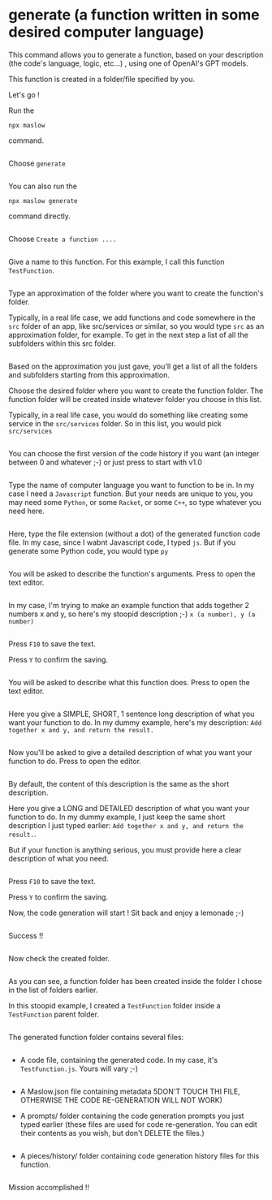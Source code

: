 
# generate (a function written in some desired computer language)

This command allows you to generate a function, based on your description (the code's language, logic, etc...) , using one of OpenAI's GPT models. 

This function is created in a folder/file specified by you.

Let's go !

Run the 

```
npx maslow
``` 

command.

<p align="center">
  <img src="assets\9dea2b11a5170fb03883a7a7b8577858.png" alt="">
</p>

Choose ```generate```

<p align="center">
  <img src="assets\9dbe598cc8e5e1de5192f1c0cd85b7c3.png" alt="">
</p>

You can also run the 

```
npx maslow generate
``` 

command directly.

<p align="center">
  <img src="assets\dc498f3f81585209a293df02ccca5787.png" alt="">
</p>

Choose ```Create a function ....```

<p align="center">
  <img src="assets\2f43f049aca962ea17c2032f9a50c5c5.png" alt="">
</p>

Give a name to this function. For this example, I call this function ```TestFunction```. 

<p align="center">
  <img src="assets\b1e7610e251ed145948bfdac21b9f3e3.png" alt="">
</p>

Type an approximation of the folder where you want to create the function's folder. 

Typically, in a real life case, we add functions and code somewhere in the ```src``` folder of an app, like src/services or similar, so you would type ```src``` as an approximation folder, for example. To get in the next step a list of all the subfolders within this src folder.

<p align="center">
  <img src="assets\8035d9c2234ea3c1835956275da2ab01.png" alt="">
</p>

Based on the approximation you just gave, you'll get a list of all the folders and subfolders starting from this approximation. 

Choose the desired folder where you want to create the function folder. The function folder will be created inside whatever folder you choose in this list.

Typically, in a real life case, you would do something like creating some service in the ```src/services``` folder. So in this list, you would pick ```src/services```

<p align="center">
  <img src="assets\2318e7f02acd8c704d896b3852d3d5e0.png" alt="">
</p>

You can choose the first version of the code history if you want (an integer between 0 and whatever ;-) or just press <Enter> to start with v1.0

<p align="center">
  <img src="assets\e477418589454aab27c3f81fdf90ce0a.png" alt="">
</p>

Type the name of computer language you want to function to be in. In my case I need a ```Javascript``` function. But your needs are unique to you, you may need some ```Python```, or some ```Racket```, or some ```C++```, so type whatever you need here.

<p align="center">
  <img src="assets\2f730d01abc7d169fa01cd9396d73c89.png" alt="">
</p>

Here, type the file extension (without a dot) of the generated function code file. In my case, since I wabnt Javascript code, I typed ```js```. But if you generate some Python code, you would type ```py```

<p align="center">
  <img src="assets\f942ef221857b25ad823e998d2d070b1.png" alt="">
</p>

You will be asked to describe the function's arguments. Press <Enter> to open the text editor.

<p align="center">
  <img src="assets\272d6905363c54d6928d2c191cdbdf83.png" alt="">
</p>

In my case, I'm trying to make an example function that adds together 2 numbers x and y, so here's my stoopid description ;-) ```x (a number), y (a number)```

<p align="center">
  <img src="assets\2f2b1054d79e4dc3afc552307702fc61.png" alt="">
</p>

Press ```F10``` to save the text.

Press ```Y``` to confirm the saving.

<p align="center">
  <img src="assets\e4e653d4bb6c5471285f7bc2580f496e.png" alt="">
</p>

You will be asked to describe what this function does. Press <Enter> to open the text editor.

<p align="center">
  <img src="assets\31b0d22e0968b3bed98806aacb0efb0c.png" alt="">
</p>

Here you give a SIMPLE, SHORT, 1 sentence long description of what you want your function to do. In my dummy example, here's my description: ```Add together x and y, and return the result.```

<p align="center">
  <img src="assets\fce1572fe5b5435e060878edd63eba86.png" alt="">
</p>

Now you'll be asked to give a detailed description of what you want your function to do. Press <Enter> to open the editor.

<p align="center">
  <img src="assets\a9aa002965a930eea091cb2c97676892.png" alt="">
</p>

By default, the content of this description is the same as the short description.

Here you give a LONG and DETAILED description of what you want your function to do. In my dummy example, I just keep the same short description I just typed earlier: ```Add together x and y, and return the result.```.

But if your function is anything serious, you must provide here a clear description of what you need.

<p align="center">
  <img src="assets\65a360405627882f762254a87071d3b5.png" alt="">
</p>

Press ```F10``` to save the text.

Press ```Y``` to confirm the saving.

Now, the code generation will start ! Sit back and enjoy a lemonade ;-)

<p align="center">
  <img src="assets\e0b3c46c70cb9c9ce166b37a2614864c.png" alt="">
</p>

Success !!

<p align="center">
  <img src="assets\5fde83b3b056b398e39204118fd5b856.png" alt="">
</p>

Now check the created folder.

<p align="center">
  <img src="assets\4c8c860f81fb86db457a4da3e9cd1422.png" alt="">
</p>

As you can see, a function folder has been created inside the folder I chose in the list of folders earlier.

In this stoopid example, I created a ```TestFunction``` folder inside a ```TestFunction``` parent folder.

<p align="center">
  <img src="assets\ad77a277696ff2ae0ac9e531b0b461fb.png" alt="">
</p>

The generated function folder contains several files:

<p align="center">
  <img src="assets\0033edef042910d9b0e10c5570d68d75.png" alt="">
</p>

- A code file, containing the generated code. In my case, it's ```TestFunction.js```. Yours will vary ;-)

<p align="center">
  <img src="assets\53e75e1b696cdddd2a3814b40f582138.png" alt="">
</p>

- A Maslow.json file containing metadata 5DON'T TOUCH THI FILE, OTHERWISE THE CODE RE-GENERATION WILL NOT WORK)

- A prompts/ folder containing the code generation prompts you just typed earlier (these files are used for code re-generation. You can edit their contents as you wish, but don't DELETE the files.)

<p align="center">
  <img src="assets\c1ce7a0008245ee741706c13c274c824.png" alt="">
</p>

- A pieces/history/ folder containing code generation history files for this function.

<p align="center">
  <img src="assets\83ab8e94263de97b7737ef6f6cffe24d.png" alt="">
</p>

Mission accomplished !!
